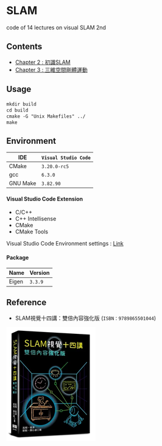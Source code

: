 # SLAM
code of 14 lectures on visual SLAM 2nd

## Contents
* [Chapter 2 : 初識SLAM](ch2/ch2.md)
* [Chapter 3 : 三維空間剛體運動](ch3/ch3.md)

## Usage
```shell
mkdir build
cd build
cmake -G "Unix Makefiles" ../
make
```

## Environment
|IDE|`Visual Studio Code`|
|-|-|
|CMake|`3.20.0-rc5`|
|gcc|`6.3.0`|
|GNU Make|`3.82.90`|

#### Visual Studio Code Extension
* C/C++
* C++ Intellisense
* CMake
* CMake Tools 

Visual Studio Code Environment settings : [Link](.vscode/c_cpp_properties.json)

#### Package
|Name|Version|
|-|-|
|Eigen|`3.3.9`|

## Reference
* SLAM視覺十四講：雙倍內容強化版 (`ISBN：9789865501044`)

![Reference](https://github.com/Offliners/SLAM/blob/main/reference.png)
